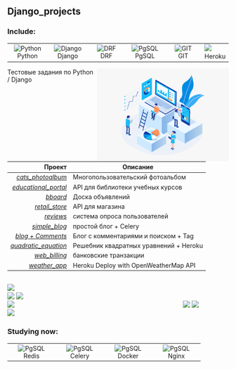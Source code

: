 ## Django_projects

### Include:
<table>
  <tr>
    <td align="center" width="96">
        <img src="https://web-creator.ru/uploads/Page/19/python.svg" width="48" height="48" alt="Python" />
        <br>Python
    </td>
    <td align="center" width="96">
        <img src="https://habrastorage.org/getpro/freelansim/allfiles/53/533/533670/839d71d825.png" width="48" height="48" alt="Django" />
        <br>Django
    </td>
    <td align="center" width="96">
        <img src="https://ps.w.org/custom-wp-rest-api/assets/icon-128x128.png?rev=1975404" width="48" height="48" alt="DRF" />
        <br>DRF
    </td>
    <td align="center" width="96">
        <img src="https://upload.wikimedia.org/wikipedia/commons/2/29/Postgresql_elephant.svg" width="48" height="48" alt="PgSQL" />
        <br>PgSQL
    </td>
    <td align="center" width="96">
        <img src="https://tproger.ru/s3/uploads/2020/12/git_guide_for_beginners-cover-icon-original.png" width="48" height="48" alt="GIT" />
        <br>GIT
    </td>
    <td>
        <img src="https://img.shields.io/badge/-Heroku-red?style=flat-square&logo=Heroku" height="48 alt="Heroku" />
        <br>Heroku
    </td>
  </tr>
</table>

<img align="right" src="https://github.com/ReVadim/Admission_test_projects/blob/main/background_image.png" width="300"/>

Тестовые задания по Python / Django    

| Проект | Описание |
|---: | --- |
| [_cats_photoalbum_](https://github.com/ReVadim/CatsWorld) | Многопользовательский фотоальбом |
| [_educational_portal_](https://github.com/ReVadim/Admission_test_projects/tree/main/educational_portal) | API для библиотеки учебных курсов |
| [_bboard_](https://github.com/ReVadim/Admission_test_projects/tree/main/marketplace) | Доска объявлений |
| [_retail_store_](https://github.com/ReVadim/Admission_test_projects/tree/main/retail_store) | API для магазина |
| [_reviews_](https://github.com/ReVadim/Admission_test_projects/tree/main/reviews) |система опроса пользователей|
| [_simple_blog_](https://github.com/ReVadim/Admission_test_projects/tree/main/simple_blog) | простой блог + Celery |
| [_blog + Comments_](https://github.com/ReVadim/spa_project) | Блог с комментариями и поиском + Tag |
| [_quadratic_equation_](https://github.com/ReVadim/The_quadratic) | Решебник квадратных уравнений + Heroku |
| [_web_billing_](https://github.com/ReVadim/Admission_test_projects/tree/main/web_billing) | банковские транзакции |
| [_weather_app_](https://meteostation-v1.herokuapp.com) | Heroku Deploy with OpenWeatherMap API |

##    

![](https://github-profile-summary-cards.vercel.app/api/cards/profile-details?username=revadim&theme=nord_bright) <br>
![](https://github-profile-summary-cards.vercel.app/api/cards/repos-per-language?username=revadim&theme=nord_bright) 
![](https://github-profile-summary-cards.vercel.app/api/cards/most-commit-language?username=revadim&theme=nord_bright) <br>
![](https://github-profile-summary-cards.vercel.app/api/cards/stats?username=revadim&theme=nord_bright) 
![](https://github-profile-summary-cards.vercel.app/api/cards/productive-time?username=revadim&theme=nord_bright)
<img width="400px" align="left" src="https://github-readme-stats.vercel.app/api/top-langs/?username=ReVadim&hide=css&layout=compact"/>
<br>
![](https://komarev.com/ghpvc/?username=revadim)

### Studying now:

<table>
    <td align="center" width="96">
        <img src="https://plugins.jetbrains.com/files/12820/141266/icon/pluginIcon.svg" width="48" height="48" alt="PgSQL" />
        <br>Redis
    </td>
    <td align="center" width="96">
        <img src="https://pbs.twimg.com/profile_images/3534818042/cb2fc8174648f5862d73efc33109e8ea_400x400.png" width="48" height="48" alt="PgSQL" />
        <br>Celery
    </td>
    <td align="center" width="96">
        <img src="https://timeweb.com/ru/community/article/82/82a19c4a0263cc9bf31614260ac17e71.png" width="48" height="48" alt="PgSQL" />
        <br>Docker
    </td>
    <td align="center" width="96">
        <img src="https://encrypted-tbn0.gstatic.com/images?q=tbn:ANd9GcRsbQP2DoSO32lDEtfRfMDsrpAhn-qUxh-9YMvFqDuYuH5NgkfrBlj1l3mjDGca0z4z7Fg&usqp=CAU" width="48" height="48" alt="PgSQL" />
        <br>Nginx
    </td>
  </tr>
</table>
